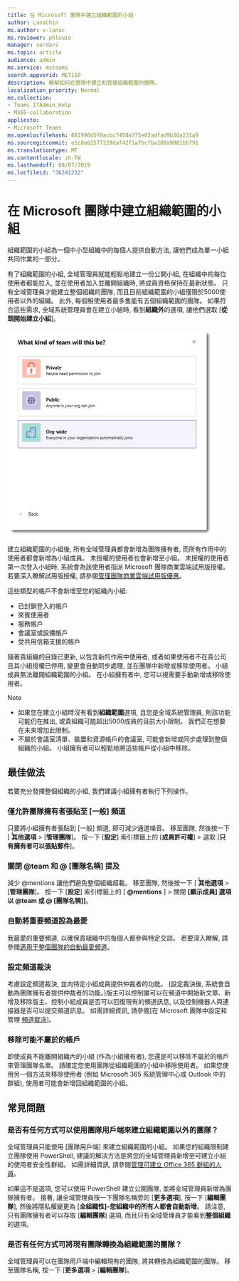```yaml
---
title: 在 Microsoft 團隊中建立組織範圍的小組
author: LanaChin
ms.author: v-lanac
ms.reviewer: phlouie
manager: serdars
ms.topic: article
audience: admin
ms.service: msteams
search.appverid: MET150
description: 瞭解如何在團隊中建立和管理組織範圍的團隊。
localization_priority: Normal
ms.collection:
- Teams_ITAdmin_Help
- M365-collaboration
appliesto:
- Microsoft Teams
ms.openlocfilehash: 881996d5f8acbc7458a775e02adfad9b38a231a9
ms.sourcegitcommit: e1c8a62577229daf42f1a7bcfba268a9001bb791
ms.translationtype: MT
ms.contentlocale: zh-TW
ms.lasthandoff: 08/07/2019
ms.locfileid: "36241232"
---
```

# <a name="create-an-org-wide-team-in-microsoft-teams"></a>在 Microsoft 團隊中建立組織範圍的小組

組織範圍的小組為一個中小型組織中的每個人提供自動方法, 讓他們成為單一小組共同作業的一部分。

有了組織範圍的小組, 全域管理員就能輕鬆地建立一份公開小組, 在組織中的每位使用者都能拉入, 並在使用者加入並離開組織時, 將成員資格保持在最新狀態。 只有全域管理員才能建立整個組織的團隊, 而且目前組織範圍的小組僅限於5000使用者以外的組織。 此外, 每個租使用者最多隻能有五個組織範圍的團隊。 如果符合這些需求, 全域系統管理員會在建立小組時, 看到**組織外**的選項, 讓他們選取 [**從頭開始建立小組**]。 

![[組織範圍] 選項的螢幕擷取畫面, 可用於建立整個組織的小組](media/create-org-wide-team.png "[組織範圍] 選項的螢幕擷取畫面, 可用於建立整個組織的小組")

建立組織範圍的小組後, 所有全域管理員都會新增為團隊擁有者, 而所有作用中的使用者都會新增為小組成員。 未授權的使用者也會新增至小組。 未授權的使用者第一次登入小組時, 系統會為該使用者指派 Microsoft 團隊商業雲端試用版授權。 若要深入瞭解試用版授權, 請參閱[管理團隊商業雲端試用版優惠](iw-trial-teams.md)。 

這些類型的帳戶不會新增至您的組織內小組:

- 已封鎖登入的帳戶
- 來賓使用者
- 服務帳戶
- 會議室或設備帳戶
- 受共用信箱支援的帳戶

隨著貴組織的目錄已更新, 以包含新的作用中使用者, 或者如果使用者不在貴公司且其小組授權已停用, 變更會自動同步處理, 並在團隊中新增或移除使用者。 小組成員無法離開組織範圍的小組。 在小組擁有者中, 您可以視需要手動新增或移除使用者。

> [!NOTE]
> - 如果您在建立小組時沒有看到**組織範圍**選項, 且您是全域系統管理員, 則該功能可能仍在推出, 或貴組織可能超出5000成員的目前大小限制。 我們正在想要在未來增加此限制。
> - 不屬於會議室清單、裝置和資源帳戶的會議室, 可能會新增或同步處理到整個組織的小組。 小組擁有者可以輕鬆地將這些帳戶從小組中移除。

## <a name="best-practices"></a>最佳做法

若要充分發揮整個組織的小組, 我們建議小組擁有者執行下列操作。

### <a name="allow-only-team-owners-to-post-to-the-general-channel"></a>僅允許團隊擁有者張貼至 [一般] 頻道

只要將小組擁有者張貼到 [一般] 頻道, 即可減少通道噪音。 移至團隊, 然後按一下 [ **̇̇̇其他選項** > [**管理團隊**]。 按一下 [**設定**] 索引標籤上的 [**成員許可權**] > 選取 [**只有擁有者可以張貼郵件**]。

### <a name="turn-off-team-and-team-name-mentions"></a>關閉 @team 和 @ [團隊名稱] 提及

 減少 @mentions 讓他們避免整個組織超載。 移至團隊, 然後按一下 [ **̇̇̇其他選項** > [**管理團隊**]。 按一下 [**設定**] 索引標籤上的 [ <strong>@mentions</strong> ] > 關閉 **[顯示成員] 選項以 @team 或 @ [團隊名稱]]**。 

### <a name="automatically-favorite-important-channels"></a>自動將重要頻道設為最愛

我最愛的重要頻道, 以確保貴組織中的每個人都參與特定交談。 若要深入瞭解, 請參閱[適用于整個團隊的自動最愛頻道](https://support.office.com/article/auto-favorite-channels-for-the-whole-team-a948272c-5aa5-429c-863c-4e1e1cd6b0f6)。

### <a name="set-up-channel-moderation"></a>設定頻道裁決

考慮設定頻道裁決, 並向特定小組成員提供仲裁者的功能。 (設定裁決後, 系統會自動為團隊擁有者提供仲裁者的功能。)版主可以控制誰可以在頻道中開始新文章、新增及移除版主、控制小組成員是否可以回復現有的頻道訊息, 以及控制機器人與連接器是否可以提交頻道訊息。 如需詳細資訊, 請參閱[在 Microsoft 團隊中設定和管理 [頻道裁決](manage-channel-moderation-in-teams.md)]。

### <a name="remove-accounts-that-might-not-belong"></a>移除可能不屬於的帳戶

即使成員不能離開組織內的小組 (作為小組擁有者), 您還是可以移除不屬於的帳戶來管理團隊名單。 請確定您使用團隊從組織範圍的小組中移除使用者。 如果您使用另一個方法來移除使用者 (例如 Microsoft 365 系統管理中心或 Outlook 中的群組), 使用者可能會新增回組織範圍的小組。

## <a name="faq"></a>常見問題

### <a name="is-there-a-way-to-create-an-org-wide-team-other-than-using-the-teams-client"></a>是否有任何方式可以使用團隊用戶端來建立組織範圍以外的團隊？

全域管理員只能使用 [團隊用戶端] 來建立組織範圍的小組。 如果您的組織限制建立團隊使用 PowerShell, 建議的解決方法是將您的全域管理員新增至可建立小組的使用者安全性群組。 如需詳細資訊, 請參閱[管理可建立 Office 365 群組的人員](https://docs.microsoft.com/office365/admin/create-groups/manage-creation-of-groups)。

如果這不是選項, 您可以使用 PowerShell 建立公開團隊, 並將全域管理員新增為團隊擁有者。 接著, 讓全域管理員按一下團隊名稱旁的 [**更多選項**], 按一下 [**編輯團隊**], 然後將隱私權變更為 [**全組織性]-您組織中的所有人都會自動新增**。 請注意, 只有團隊擁有者可以存取 [**編輯團隊**] 選項, 而且只有全域管理員才能看到**整個組織**的選項。

### <a name="is-there-a-way-to-convert-an-existing-team-to-an-org-wide-team"></a>是否有任何方式可將現有團隊轉換為組織範圍的團隊？

全域管理員可以在團隊用戶端中編輯現有的團隊, 將其轉換為組織範圍的團隊。 移至團隊名稱, 按一下 [**更多選項** > [**編輯團隊**]。
